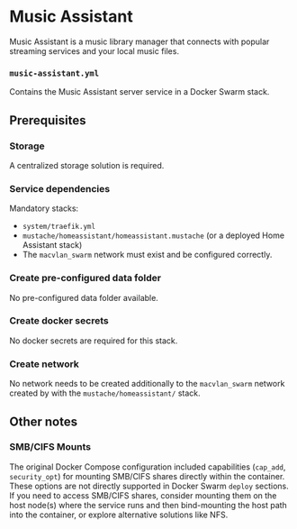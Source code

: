 # Music Assistant

Music Assistant is a music library manager that connects with popular streaming services and your local music files.

### `music-assistant.yml`
Contains the Music Assistant server service in a Docker Swarm stack.

## Prerequisites
### Storage
A centralized storage solution is required.

### Service dependencies
Mandatory stacks:
- `system/traefik.yml`
- `mustache/homeassistant/homeassistant.mustache` (or a deployed Home Assistant stack)
- The `macvlan_swarm` network must exist and be configured correctly.

### Create pre-configured data folder
No pre-configured data folder available.

### Create docker secrets
No docker secrets are required for this stack.

### Create network
No network needs to be created additionally to the `macvlan_swarm` network created by with the `mustache/homeassistant/` stack.

## Other notes
### SMB/CIFS Mounts
The original Docker Compose configuration included capabilities (`cap_add`, `security_opt`) for mounting SMB/CIFS shares directly within the container. These options are not directly supported in Docker Swarm `deploy` sections. If you need to access SMB/CIFS shares, consider mounting them on the host node(s) where the service runs and then bind-mounting the host path into the container, or explore alternative solutions like NFS.